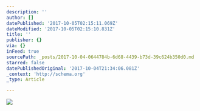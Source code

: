 ```yaml
---
description: ''
author: []
datePublished: '2017-10-05T02:15:11.069Z'
dateModified: '2017-10-05T02:15:10.831Z'
title: ''
publisher: {}
via: {}
inFeed: true
sourcePath: _posts/2017-10-04-0644784b-6d68-4439-b73d-39c624b350d0.md
starred: false
datePublishedOriginal: '2017-10-04T21:34:06.081Z'
_context: 'http://schema.org'
_type: Article

---
```

![](https://the-grid-user-content.s3-us-west-2.amazonaws.com/6d2575d9-71d8-4edb-bd85-89860e1b4165.jpg)